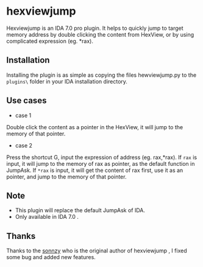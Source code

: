 # hexviewjump
Hexviewjump is an IDA 7.0 pro plugin. It helps to quickly jump to target memory address by double clicking the content from HexView, or by using complicated expression (eg. *rax).
## Installation
Installing the plugin is as simple as copying the files hewviewjump.py to the ```plugins\``` folder in your IDA installation directory.
## Use cases
- case 1 

Double click the content as a pointer in the HexView, it will jump to the memory of that pointer.

- case 2 

Press the shortcut G, input the expression of address (eg. rax,*rax). If ```rax``` is input, it will jump to the memory of rax as pointer, as the default function in JumpAsk. If ```*rax``` is input, it will get the content of rax first, use it as an pointer, and jump to the memory of that pointer. 
## Note
- This plugin will replace the default JumpAsk of IDA.
- Only available in IDA 7.0 .
## Thanks
Thanks to the [sonnzy](https://download.csdn.net/download/sonnzy/10415042
) who is the original author of hexviewjump , I fixed some bug and added new features. 